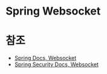 # Spring Websocket

# 참조

- [Spring Docs, Websocket](https://docs.spring.io/spring-framework/docs/5.3.x/reference/html/web.html#websocket-stomp)
- [Spring Security Docs, Websocket](https://docs.spring.io/spring-security/reference/5.7/servlet/integrations/websocket.html)
